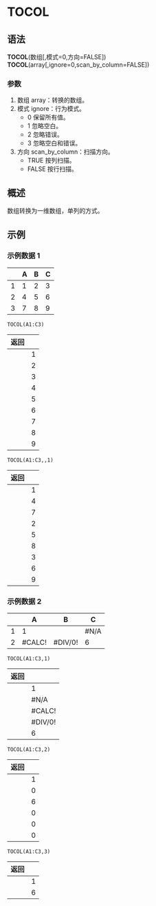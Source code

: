 # TOCOL

## 语法

**TOCOL**(数组[,模式=0,方向=FALSE])  
**TOCOL**(array[,ignore=0,scan_by_column=FALSE])

### 参数

1. 数组 array：转换的数组。
2. 模式 ignore：行为模式。
    - 0 保留所有值。
    - 1 忽略空白。
    - 2 忽略错误。
    - 3 忽略空白和错误。
3. 方向 scan_by_column：扫描方向。
    - TRUE 按列扫描。
    - FALSE 按行扫描。

## 概述

数组转换为一维数组，单列的方式。

## 示例

### 示例数据 1

|     | A   | B   | C   |
| --- | --- | --- | --- |
| 1   | 1   | 2   | 3   |
| 2   | 4   | 5   | 6   |
| 3   | 7   | 8   | 9   |

```excel
TOCOL(A1:C3)
```

| 返回 |     |
| ---- | --- |
|      | 1   |
|      | 2   |
|      | 3   |
|      | 4   |
|      | 5   |
|      | 6   |
|      | 7   |
|      | 8   |
|      | 9   |

```excel
TOCOL(A1:C3,,1)
```

| 返回 |     |
| ---- | --- |
|      | 1   |
|      | 4   |
|      | 7   |
|      | 2   |
|      | 5   |
|      | 8   |
|      | 3   |
|      | 6   |
|      | 9   |

### 示例数据 2

|     | A      | B       | C    |
| --- | ------ | ------- | ---- |
| 1   | 1      |         | #N/A |
| 2   | #CALC! | #DIV/0! | 6    |

```excel
TOCOL(A1:C3,1)
```

| 返回 |         |
| ---- | ------- |
|      | 1       |
|      | #N/A    |
|      | #CALC!  |
|      | #DIV/0! |
|      | 6       |

```excel
TOCOL(A1:C3,2)
```

| 返回 |     |
| ---- | --- |
|      | 1   |
|      | 0   |
|      | 6   |
|      | 0   |
|      | 0   |
|      | 0   |

```excel
TOCOL(A1:C3,3)
```

| 返回 |     |
| ---- | --- |
|      | 1   |
|      | 6   |
